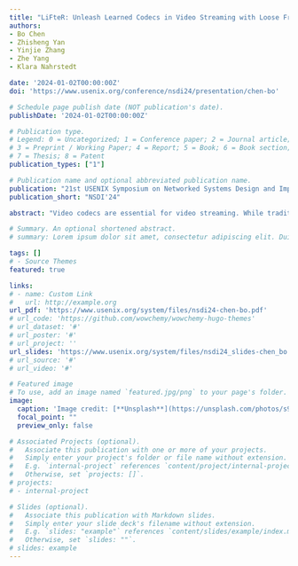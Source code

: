 ```yaml
---
title: "LiFteR: Unleash Learned Codecs in Video Streaming with Loose Frame Referencing"
authors:
- Bo Chen
- Zhisheng Yan
- Yinjie Zhang
- Zhe Yang
- Klara Nahrstedt

date: '2024-01-02T00:00:00Z'
doi: 'https://www.usenix.org/conference/nsdi24/presentation/chen-bo'

# Schedule page publish date (NOT publication's date).
publishDate: '2024-01-02T00:00:00Z'

# Publication type.
# Legend: 0 = Uncategorized; 1 = Conference paper; 2 = Journal article;
# 3 = Preprint / Working Paper; 4 = Report; 5 = Book; 6 = Book section;
# 7 = Thesis; 8 = Patent
publication_types: ["1"]

# Publication name and optional abbreviated publication name.
publication: "21st USENIX Symposium on Networked Systems Design and Implementation"
publication_short: "NSDI'24"

abstract: "Video codecs are essential for video streaming. While traditional codecs like AVC and HEVC are successful, learned codecs built on deep neural networks (DNNs) are gaining popularity due to their superior coding efficiency and quality of experience (QoE) in video streaming. However, using learned codecs built with sophisticated DNNs in video streaming leads to slow decoding and low frame rate, thereby degrading the QoE. The fundamental problem is the tight frame referencing design adopted by most codecs, which delays the processing of the current frame until its immediate predecessor frame is reconstructed. To overcome this limitation, we propose LiFteR, a novel video streaming system that operates a learned video codec with loose frame referencing (LFR). LFR is a unique frame referencing paradigm that redefines the reference relation between frames and allows parallelism in the learned video codec to boost the frame rate. LiFteR has three key designs: i) the LFR video dispatcher that routes video data to the video encoder and decoder based on LFR, ii) LFR learned codec that enhances bandwidth efficiency by exploiting spatial-temporal correlation in LFR, and iii) streaming adaptations that support adaptive bitrate streaming with learned codecs. In our evaluation, LiFteR consistently outperforms existing video streaming systems. Compared to the existing best-performing learned and traditional systems, LiFteR demonstrates up to 23.8% and 19.7% QoE gain, respectively. Furthermore, LiFteR achieves up to a 3.2x frame rate improvement through its adaptive frame rate approach."

# Summary. An optional shortened abstract.
# summary: Lorem ipsum dolor sit amet, consectetur adipiscing elit. Duis posuere tellus ac convallis placerat. Proin tincidunt magna sed ex sollicitudin condimentum.

tags: []
# - Source Themes
featured: true

links:
# - name: Custom Link
#   url: http://example.org
url_pdf: 'https://www.usenix.org/system/files/nsdi24-chen-bo.pdf'
# url_code: 'https://github.com/wowchemy/wowchemy-hugo-themes'
# url_dataset: '#'
# url_poster: '#'
# url_project: ''
url_slides: 'https://www.usenix.org/system/files/nsdi24_slides-chen_bo.pdf'
# url_source: '#'
# url_video: '#'

# Featured image
# To use, add an image named `featured.jpg/png` to your page's folder. 
image:
  caption: 'Image credit: [**Unsplash**](https://unsplash.com/photos/s9CC2SKySJM)'
  focal_point: ""
  preview_only: false

# Associated Projects (optional).
#   Associate this publication with one or more of your projects.
#   Simply enter your project's folder or file name without extension.
#   E.g. `internal-project` references `content/project/internal-project/index.md`.
#   Otherwise, set `projects: []`.
# projects:
# - internal-project

# Slides (optional).
#   Associate this publication with Markdown slides.
#   Simply enter your slide deck's filename without extension.
#   E.g. `slides: "example"` references `content/slides/example/index.md`.
#   Otherwise, set `slides: ""`.
# slides: example
---
```


<!-- {{% callout note %}}
Create your slides in Markdown - click the *Slides* button to check out the example.
{{% /callout %}}

Supplementary notes can be added here, including [code, math, and images](https://wowchemy.com/docs/writing-markdown-latex/). -->
